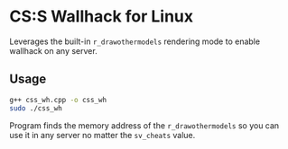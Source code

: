 # CS:S Wallhack for Linux

Leverages the built-in `r_drawothermodels` rendering mode to enable wallhack on any server.

## Usage

```bash
g++ css_wh.cpp -o css_wh
sudo ./css_wh
```

Program finds the memory address of the `r_drawothermodels` so you can use it in any server no matter the `sv_cheats` value.
